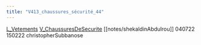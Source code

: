 ```yaml
---
title: "V413_chaussures_sécurité_44"
---
```


[L_Vetements](notes/equipements/L_Vetements.md) [V_ChaussuresDeSecurite](notes/equipements/vetements/V_ChaussuresDeSecurite.md) [[notes/shekaldinAbdulrou]] 040722\
150222 christopherSubbanose